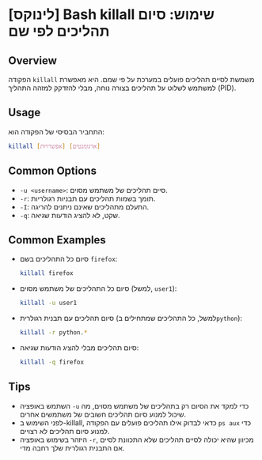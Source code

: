 # [לינוקס] Bash killall שימוש: סיום תהליכים לפי שם

## Overview
הפקודה `killall` משמשת לסיים תהליכים פועלים במערכת על פי שמם. היא מאפשרת למשתמש לשלוט על תהליכים בצורה נוחה, מבלי להזדקק למזהה התהליך (PID).

## Usage
התחביר הבסיסי של הפקודה הוא:

```bash
killall [אפשרויות] [ארגומנטים]
```

## Common Options
- `-u <username>`: סיים תהליכים של משתמש מסוים.
- `-r`: תומך בשמות תהליכים עם תבניות רגולריות.
- `-I`: התעלם מתהליכים שאינם ניתנים להריגה.
- `-q`: שקט, לא להציג הודעות שגיאה.

## Common Examples
- סיום כל התהליכים בשם `firefox`:
    ```bash
    killall firefox
    ```

- סיום כל התהליכים של משתמש מסוים (למשל, `user1`):
    ```bash
    killall -u user1
    ```

- סיום תהליכים עם תבנית רגולרית (למשל, כל התהליכים שמתחילים ב`python`):
    ```bash
    killall -r python.*
    ```

- סיום תהליכים מבלי להציג הודעות שגיאה:
    ```bash
    killall -q firefox
    ```

## Tips
- השתמש באופציה `-u` כדי למקד את הסיום רק בתהליכים של משתמש מסוים, מה שיכול למנוע סיום תהליכים חשובים של משתמשים אחרים.
- לפני השימוש ב-killall, כדאי לבדוק אילו תהליכים פועלים עם הפקודה `ps aux` כדי למנוע סיום תהליכים לא רצויים.
- היזהר בשימוש באופציה `-r`, מכיוון שהיא יכולה לסיים תהליכים שלא התכוונת לסיים אם התבנית רגולרית שלך רחבה מדי.